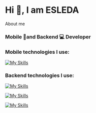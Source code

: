 <h1>Hi 👋, I am ESLEDA</h1>
<p>About me</p>

<h3>Mobile 📱and Backend 💻 Developer </h3>
 

### Mobile technologies I use:

  [![My Skills](https://skillicons.dev/icons?i=dart,flutter,figma)](https://skillicons.dev)

### Backend technologies I use:
  [![My Skills](https://skillicons.dev/icons?i=python)](https://skillicons.dev)

  [![My Skills](https://skillicons.dev/icons?i=js,tsnodejs)](https://skillicons.dev)

  [![My Skills](https://skillicons.dev/icons?i=java,spring)](https://skillicons.dev)
